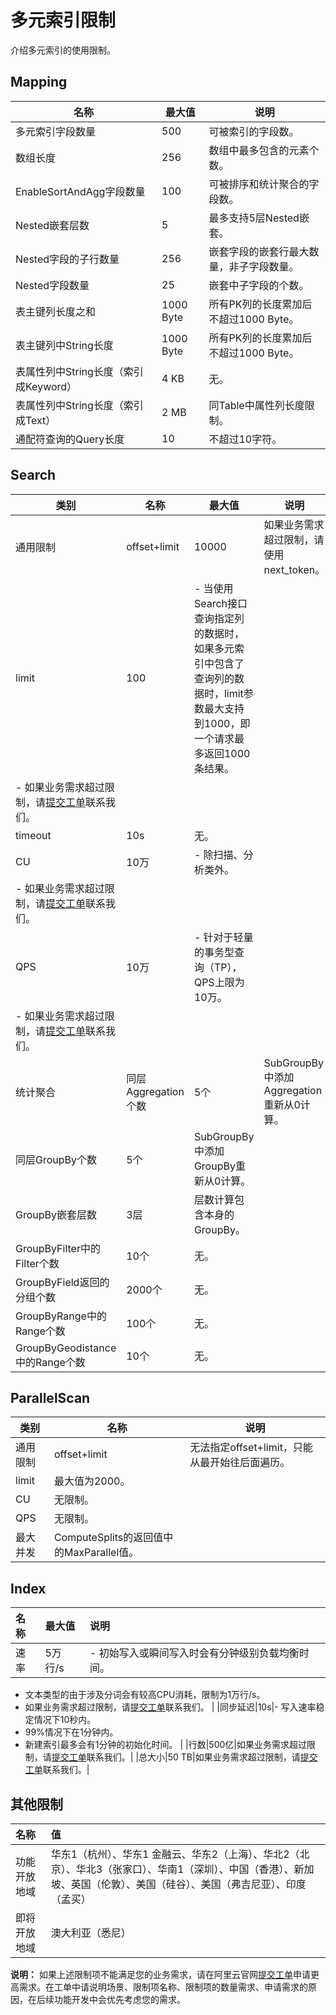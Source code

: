 # 多元索引限制

介绍多元索引的使用限制。

## Mapping

|名称|最大值|说明|
|--|---|--|
|多元索引字段数量|500|可被索引的字段数。|
|数组长度|256|数组中最多包含的元素个数。|
|EnableSortAndAgg字段数量|100|可被排序和统计聚合的字段数。|
|Nested嵌套层数|5|最多支持5层Nested嵌套。|
|Nested字段的子行数量|256|嵌套字段的嵌套行最大数量，非子字段数量。|
|Nested字段数量|25|嵌套中子字段的个数。|
|表主键列长度之和|1000 Byte|所有PK列的长度累加后不超过1000 Byte。|
|表主键列中String长度|1000 Byte|所有PK列的长度累加后不超过1000 Byte。|
|表属性列中String长度（索引成Keyword）|4 KB|无。|
|表属性列中String长度（索引成Text）|2 MB|同Table中属性列长度限制。|
|通配符查询的Query长度|10|不超过10字符。|

## Search

|类别|名称|最大值|说明|
|--|--|---|--|
|通用限制|offset+limit|10000|如果业务需求超过限制，请使用next\_token。|
|limit|100|-   当使用Search接口查询指定列的数据时，如果多元索引中包含了查询列的数据时，limit参数最大支持到1000，即一个请求最多返回1000条结果。
-   如果业务需求超过限制，请[提交工单](https://selfservice.console.aliyun.com/ticket/createIndex)联系我们。 |
|timeout|10s|无。|
|CU|10万|-   除扫描、分析类外。
-   如果业务需求超过限制，请[提交工单](https://selfservice.console.aliyun.com/ticket/createIndex)联系我们。 |
|QPS|10万|-   针对于轻量的事务型查询（TP），QPS上限为10万。
-   如果业务需求超过限制，请[提交工单](https://selfservice.console.aliyun.com/ticket/createIndex)联系我们。 |
|统计聚合|同层Aggregation个数|5个|SubGroupBy中添加Aggregation重新从0计算。|
|同层GroupBy个数|5个|SubGroupBy中添加GroupBy重新从0计算。|
|GroupBy嵌套层数|3层|层数计算包含本身的GroupBy。|
|GroupByFilter中的Filter个数|10个|无。|
|GroupByField返回的分组个数|2000个|无。|
|GroupByRange中的Range个数|100个|无。|
|GroupByGeodistance中的Range个数|10个|无。|

## ParallelScan

|类别|名称|说明|
|--|--|--|
|通用限制|offset+limit|无法指定offset+limit，只能从最开始往后面遍历。|
|limit|最大值为2000。|
|CU|无限制。|
|QPS|无限制。|
|最大并发|ComputeSplits的返回值中的MaxParallel值。|

## Index

|名称|最大值|说明|
|:-|:--|:-|
|速率|5万行/s|-   初始写入或瞬间写入时会有分钟级别负载均衡时间。
-   文本类型的由于涉及分词会有较高CPU消耗，限制为1万行/s。
-   如果业务需求超过限制，请[提交工单](https://selfservice.console.aliyun.com/ticket/createIndex)联系我们。 |
|同步延迟|10s|-   写入速率稳定情况下10秒内。
-   99%情况下在1分钟内。
-   新建索引最多会有1分钟的初始化时间。 |
|行数|500亿|如果业务需求超过限制，请[提交工单](https://selfservice.console.aliyun.com/ticket/createIndex)联系我们。|
|总大小|50 TB|如果业务需求超过限制，请[提交工单](https://selfservice.console.aliyun.com/ticket/createIndex)联系我们。|

## 其他限制

|名称|值|
|:-|:-|
|功能开放地域|华东1（杭州）、华东1 金融云、华东2（上海）、华北2（北京）、华北3（张家口）、华南1（深圳）、中国（香港）、新加坡、英国（伦敦）、美国（硅谷）、美国（弗吉尼亚）、印度（孟买）|
|即将开放地域|澳大利亚（悉尼）|

**说明：** 如果上述限制项不能满足您的业务需求，请在阿里云官网[提交工单](https://selfservice.console.aliyun.com/ticket/createIndex)申请更高需求。在工单中请说明场景、限制项名称、限制项的数量需求、申请需求的原因，在后续功能开发中会优先考虑您的需求。

